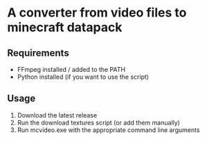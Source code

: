 # A converter from video files to minecraft datapack

## Requirements
- FFmpeg installed / added to the PATH
- Python installed (if you want to use the script)

## Usage
1. Download the latest release
2. Run the download textures script (or add them manually)
3. Run mcvideo.exe with the appropriate command line arguments
